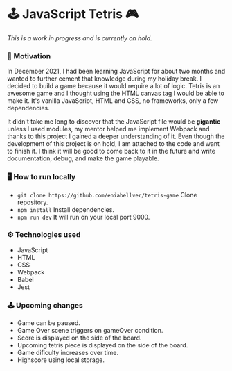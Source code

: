 # 🕹 JavaScript Tetris 🎮

*This is a work in progress and is currently on hold.*

### 🎲 Motivation

In December 2021, I had been learning JavaScript for about two months and wanted to further cement that knowledge during my holiday break. I decided to build a game because it would require a lot of logic. Tetris is an awesome game and I thought using the HTML canvas tag I would be able to make it. It's vanilla JavaScript, HTML and CSS, no frameworks, only a few dependencies.

It didn't take me long to discover that the JavaScript file would be **gigantic** unless I used modules, my mentor helped me implement Webpack and thanks to this project I gained a deeper understanding of it. Even though the development of this project is on hold, I am attached to the code and want to finish it. I think it will be good to come back to it in the future and write documentation, debug, and make the game playable.

### 🖥 How to run locally

- `git clone https://github.com/eniabellver/tetris-game` Clone repository.
- `npm install` Install dependencies.
- `npm run dev` It will run on your local port 9000.

### ⚙ Technologies used

- JavaScript
- HTML
- CSS
- Webpack
- Babel
- Jest

### 🕹 Upcoming changes

- Game can be paused.
- Game Over scene triggers on gameOver condition.
- Score is displayed on the side of the board.
- Upcoming tetris piece is displayed on the side of the board.
- Game dificulty increases over time.
- Highscore using local storage.
